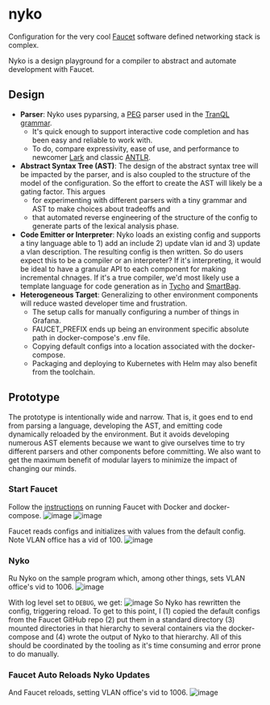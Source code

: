 # nyko

Configuration for the very cool [Faucet](https://docs.faucet.nz/en/latest/intro.html) software defined networking stack is complex.

Nyko is a design playground for a compiler to abstract and automate development with Faucet.

## Design
* **Parser**: Nyko uses pyparsing, a [PEG](https://en.wikipedia.org/wiki/Parsing_expression_grammar) parser used in the [TranQL](https://pubmed.ncbi.nlm.nih.gov/33226347/) [grammar](https://github.com/helxplatform/tranql/blob/master/src/tranql/grammar.py). 
  * It's quick enough to support interactive code completion and has been easy and reliable to work with. 
  * To do, compare expressivity, ease of use, and performance to newcomer [Lark](https://github.com/lark-parser/lark) and classic [ANTLR](https://www.antlr.org/download.html).
* **Abstract Syntax Tree (AST)**: The design of the abstract syntax tree will be impacted by the parser, and is also coupled to the structure of the model of the configuration. So the effort to create the AST will likely be a gating factor. This argues
  * for experimenting with different parsers with a tiny grammar and AST to make choices about tradeoffs and
  * that automated reverse engineering of the structure of the config to generate parts of the lexical analysis phase.
* **Code Emitter or Interpreter**: Nyko loads an existing config and supports a tiny language able to 1) add an include 2) update vlan id and 3) update a vlan description. The resulting config is then written. So do users expect this to be a compiler or an interpreter? If it's interpreting, it would be ideal to have a granular API to each component for making incremental chnages. If it's a true compiler, we'd most likely use a template language for code generation as in [Tycho](https://github.com/helxplatform/tycho/blob/master/tycho/template/pod.yaml) and [SmartBag](https://github.com/NCATS-Tangerine/smartBag/blob/master/app.py.j2).
* **Heterogeneous Target**: Generalizing to other environment components will reduce wasted developer time and frustration.
  * The setup calls for manually configuring a number of things in Grafana.
  * FAUCET_PREFIX ends up being an environment specific absolute path in docker-compose's .env file.
  * Copying default configs into a location associated with the docker-compose.
  * Packaging and deploying to Kubernetes with Helm may also benefit from the toolchain.

## Prototype

The prototype is intentionally wide and narrow. That is, it goes end to end from parsing a language, developing the AST, and emitting code dynamically reloaded by the environment. But it avoids developing numerous AST elements because we want to give ourselves time to try different parsers and other components before committing. We also want to get the maximum benefit of modular layers to minimize the impact of changing our minds.

### Start Faucet
Follow the [instructions](https://docs.faucet.nz/en/latest/installation.html#faucet-docker-install) on running Faucet with Docker and docker-compose.
![image](https://user-images.githubusercontent.com/306971/136625102-55f49714-c051-4c5a-a3ab-f97fb2bb4a82.png)
![image](https://user-images.githubusercontent.com/306971/136624895-cf251297-450a-4e16-a1e9-173872b09899.png)

Faucet reads configs and initializes with values from the default config. Note VLAN office has a vid of 100.
![image](https://user-images.githubusercontent.com/306971/136625177-34e3b09f-276e-4809-97d0-640919acc724.png)

### Nyko
Ru Nyko on the sample program which, among other things, sets VLAN office's vid to 1006.
![image](https://user-images.githubusercontent.com/306971/136636143-69eb9fcd-7fd1-43ba-acda-d62561e5cfd0.png)

With log level set to `DEBUG`, we get:
![image](https://user-images.githubusercontent.com/306971/136625447-c5f4ce0a-5f4c-459e-987f-36d57a403906.png)
So Nyko has rewritten the config, triggering reload. To get to this point, I (1) copied the default configs from the Faucet GitHub repo (2) put them in a standard directory (3) mounted directories in that hierarchy to several containers via the docker-compose and (4) wrote the output of Nyko to that hierarchy. All of this should be coordinated by the tooling as it's time consuming and error prone to do manually.

### Faucet Auto Reloads Nyko Updates
And Faucet reloads, setting VLAN office's vid to 1006.
![image](https://user-images.githubusercontent.com/306971/136625607-983c989e-dbb2-4f03-aa3d-2acdd1dfddbd.png)

